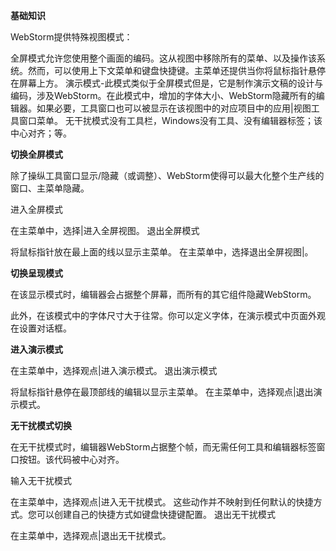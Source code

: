 **基础知识**

WebStorm提供特殊视图模式：

全屏模式允许您使用整个画面的编码。这从视图中移除所有的菜单、以及操作该系统。然而，可以使用上下文菜单和键盘快捷键。主菜单还提供当你将鼠标指针悬停在屏幕上方。
演示模式-此模式类似于全屏模式但是，它是制作演示文稿的设计与编码，涉及WebStorm。在此模式中，增加的字体大小、WebStorm隐藏所有的编辑器。如果必要，工具窗口也可以被显示在该视图中的对应项目中的应用|视图工具窗口菜单。
无干扰模式没有工具栏，Windows没有工具、没有编辑器标签；该中心对齐；等。

**切换全屏模式**

除了操纵工具窗口显示/隐藏（或调整）、WebStorm使得可以最大化整个生产线的窗口、主菜单隐藏。

进入全屏模式

在主菜单中，选择|进入全屏视图。
退出全屏模式

将鼠标指针放在最上面的线以显示主菜单。
在主菜单中，选择退出全屏视图|。


**切换呈现模式**

在该显示模式时，编辑器会占据整个屏幕，而所有的其它组件隐藏WebStorm。

此外，在该模式中的字体尺寸大于往常。你可以定义字体，在演示模式中页面外观在设置对话框。

**进入演示模式**

在主菜单中，选择观点|进入演示模式。
退出演示模式

将鼠标指针悬停在最顶部线的编辑以显示主菜单。
在主菜单中，选择观点|退出演示模式。

**无干扰模式切换**

在无干扰模式时，编辑器WebStorm占据整个帧，而无需任何工具和编辑器标签窗口按钮。该代码被中心对齐。

输入无干扰模式

在主菜单中，选择观点|进入无干扰模式。
这些动作并不映射到任何默认的快捷方式。您可以创建自己的快捷方式如键盘快捷键配置。
退出无干扰模式

在主菜单中，选择观点|退出无干扰模式。
